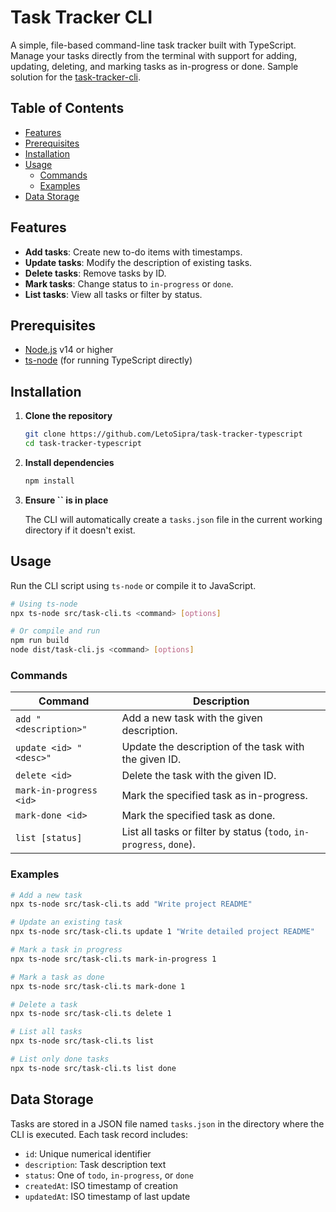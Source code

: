 # Task Tracker CLI

A simple, file-based command-line task tracker built with TypeScript. Manage your tasks directly from the terminal with support for adding, updating, deleting, and marking tasks as in-progress or done. 
Sample solution for the [task-tracker-cli](https://roadmap.sh/projects/task-tracker).

## Table of Contents

- [Features](#features)
- [Prerequisites](#prerequisites)
- [Installation](#installation)
- [Usage](#usage)
  - [Commands](#commands)
  - [Examples](#examples)
- [Data Storage](#data-storage)

## Features

- **Add tasks**: Create new to-do items with timestamps.
- **Update tasks**: Modify the description of existing tasks.
- **Delete tasks**: Remove tasks by ID.
- **Mark tasks**: Change status to `in-progress` or `done`.
- **List tasks**: View all tasks or filter by status.

## Prerequisites

- [Node.js](https://nodejs.org/) v14 or higher
- [ts-node](https://github.com/TypeStrong/ts-node) (for running TypeScript directly)

## Installation

1. **Clone the repository**

   ```bash
   git clone https://github.com/LetoSipra/task-tracker-typescript
   cd task-tracker-typescript
   ```

2. **Install dependencies**

   ```bash
   npm install
   ```

3. **Ensure **``** is in place**

   The CLI will automatically create a `tasks.json` file in the current working directory if it doesn't exist.

## Usage

Run the CLI script using `ts-node` or compile it to JavaScript.

```bash
# Using ts-node
npx ts-node src/task-cli.ts <command> [options]

# Or compile and run
npm run build
node dist/task-cli.js <command> [options]
```

### Commands

| Command                 | Description                                                         |
| ----------------------- | ------------------------------------------------------------------- |
| `add "<description>"`   | Add a new task with the given description.                          |
| `update <id> "<desc>"`  | Update the description of the task with the given ID.               |
| `delete <id>`           | Delete the task with the given ID.                                  |
| `mark-in-progress <id>` | Mark the specified task as in-progress.                             |
| `mark-done <id>`        | Mark the specified task as done.                                    |
| `list [status]`         | List all tasks or filter by status (`todo`, `in-progress`, `done`). |

### Examples

```bash
# Add a new task
npx ts-node src/task-cli.ts add "Write project README"

# Update an existing task
npx ts-node src/task-cli.ts update 1 "Write detailed project README"

# Mark a task in progress
npx ts-node src/task-cli.ts mark-in-progress 1

# Mark a task as done
npx ts-node src/task-cli.ts mark-done 1

# Delete a task
npx ts-node src/task-cli.ts delete 1

# List all tasks
npx ts-node src/task-cli.ts list

# List only done tasks
npx ts-node src/task-cli.ts list done
```

## Data Storage

Tasks are stored in a JSON file named `tasks.json` in the directory where the CLI is executed. Each task record includes:

- `id`: Unique numerical identifier
- `description`: Task description text
- `status`: One of `todo`, `in-progress`, or `done`
- `createdAt`: ISO timestamp of creation
- `updatedAt`: ISO timestamp of last update
